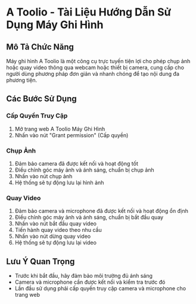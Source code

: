# A Toolio - Tài Liệu Hướng Dẫn Sử Dụng Máy Ghi Hình

## Mô Tả Chức Năng

Máy ghi hình A Toolio là một công cụ trực tuyến tiện lợi cho phép chụp ảnh hoặc quay video thông qua webcam hoặc thiết bị camera, cung cấp cho người dùng phương pháp đơn giản và nhanh chóng để tạo nội dung đa phương tiện.

## Các Bước Sử Dụng

### Cấp Quyền Truy Cập
1. Mở trang web A Toolio Máy Ghi Hình
2. Nhấn vào nút "Grant permission" (Cấp quyền)

### Chụp Ảnh
1. Đảm bảo camera đã được kết nối và hoạt động tốt
2. Điều chỉnh góc máy ảnh và ánh sáng, chuẩn bị chụp ảnh
3. Nhấn vào nút chụp ảnh
4. Hệ thống sẽ tự động lưu lại hình ảnh

### Quay Video
1. Đảm bảo camera và microphone đã được kết nối và hoạt động ổn định
2. Điều chỉnh góc máy ảnh và ánh sáng, chuẩn bị bắt đầu quay
3. Nhấn vào nút bắt đầu quay video
4. Tiến hành quay video theo nhu cầu
5. Nhấn vào nút dừng quay video
6. Hệ thống sẽ tự động lưu lại video

## Lưu Ý Quan Trọng
- Trước khi bắt đầu, hãy đảm bảo môi trường đủ ánh sáng
- Camera và microphone cần được kết nối và kiểm tra trước đó
- Lần đầu sử dụng phải cấp quyền truy cập camera và microphone cho trang web